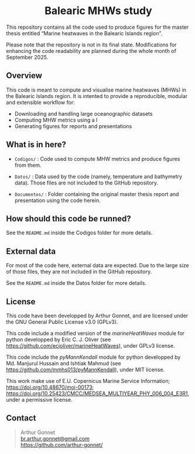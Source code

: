 # <h1 style="text-align: center;"> Balearic MHWs study </h1>

This repository contains all the code used to produce figures for the master thesis entitled “Marine heatwaves in the Balearic Islands region”.

Please note that the repository is not in its final state. Modifications for enhancing the code readability are planned during the whole month of September 2025.

## Overview

This code is meant to compute and visualise marine heatwaves (MHWs) in the Balearic Islands region. It is intented to provide a reproducible, modular and extensible workflow for:

- Downloading and handling large oceanographic datasets
- Computing MHW metrics using a l
- Generating figures for reports and presentations

## What is in here?

 - `Codigos/` :
    Code used to compute MHW metrics and produce figures from them.

 - `Datos/` :
    Data used by the code (namely, temperature and bathymetry data). Those files are not included to the GitHub repository.

 - `Documentos/` :
    Folder containing the original master thesis report and presentation using the code herein.

## How should this code be runned?

See the `README.md` inside the Codigos folder for more details. 

## External data

For most of the code here, external data are expected. Due to the large size of those files, they are not included in the GitHub repository.

See the `README.md` inside the Datos folder for more details.

## License

This code have been developped by Arthur Gonnet, and are licensed under the GNU General Public License v3.0 (GPLv3).

This code include a modified version of the *marineHeatWaves* module for python developped by Eric C. J. Oliver (see https://github.com/ecjoliver/marineHeatWaves), under GPLv3 license.

This code include the *pyMannKendall* module for python developped by Md. Manjurul Hussain and Ishtiak Mahmud (see https://github.com/mmhs013/pyMannKendall), under MIT license.

This work make use of E.U. Copernicus Marine Service Information; https://doi.org/10.48670/moi-00173; https://doi.org/10.25423/CMCC/MEDSEA_MULTIYEAR_PHY_006_004_E3R1, under a permissive license.

## Contact

> Arthur Gonnet <br>
> br.arthur.gonnet@gmail.com <br>
> https://github.com/arthur-gonnet/
